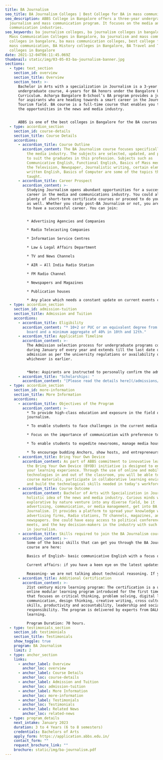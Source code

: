 ```yaml
---
title: BA Journalism
seo_title: BA Journalism Colleges | Best College for BA in mass communication
seo_description: ABBS College in Bangalore offers a three-year undergraduate
  journalism and mass communication program. It focuses on the media and mass
  communication industries.
seo_keywords: ba journalism colleges, ba journalism colleges in bangalore, BA
  Mass Communication Colleges in Bangalore, ba journalism and mass communication
  colleges in bangalore, ba mass communication colleges, best college for ba in
  mass communication, BA History colleges in Bangalore, BA Travel and Tourism
  colleges in Bangalore
date: 2021-12-04T06:11:45.069Z
thumbnail: static/img/03-05-03-ba-journalism-banner.jpg
sections:
  - type: text_section
    section_id: overview
    section_title: Overview
    section_text: >-
      Bachelor in Arts with a specialization in Journalism is a 3-year
      undergraduate course, 4-years for BA honors under the Bangalore University
      Curriculum. Acharya Bangalore B-School’s BA program provides a jumpstart
      for aspirants who are heading towards a smart career in the Journalism and
      Tourism field. BA course is a full-time course that enables you to explore
      the opportunities in the news and media industry.


      ABBS is one of the best colleges in Bangalore for the BA courses and has highly qualified faculty members, eminent guest lecturers, professors, successful entrepreneurs who are well-versed in the field of media and journalism. Our BA program focuses on enabling students for news and media-oriented careers and a global perspective.
  - type: accordion_section
    section_id: course-details
    section_title: Course Details
    accordions:
      - accordion_title: Course Outline
        accordion_content: The BA Journalism course focuses specifically on the news and
          the media industry. The subjects are selected, updated, and presented
          to suit the graduates in this profession. Subjects such as
          Communicative English, Functional English, Basics of Mass media like
          the Television, Newspaper, Journalistic writing, certain elements of
          written English, Basics of Computer are some of the topics that are
          taught.
      - accordion_title: Career Prospect
        accordion_content: >-
          Studying Journalism opens abundant opportunities for a successful
          career in the media and communications industry. You could also do
          plenty of short-term certificate courses or proceed to do your masters
          as well. Whether you study post-BA Journalism or not, you are assured
          to have a successful career. You can join:


          * Advertising Agencies and Companies

          * Radio Telecasting Companies

          * Information Service Centres

          * Law & Legal Affairs Department

          * TV and News Channels

          * AIR – All India Radio Station

          * FM Radio Channel

          * Newspapers and Magazines

          * Publication houses

          * Any place which needs a constant update on current events can be an opportunity to grow your career. One can bring out the passion to get the real truth in a given event or situation and scale-up in their career.
  - type: accordion_section
    section_id: admission-tuition
    section_title: Admission and Tuition
    accordions:
      - accordion_title: Eligibility
        accordion_content: "* 10+2 or PUC or an equivalent degree from a recognized
          board and a minimum aggregate of 40% in 10th and 12th."
      - accordion_title: Application Timeline
        accordion_content: >-
          The Admission selection process for undergraduate programs commences
          during January of every year and extends till the last date of
          admission as per the university regulations or availability of seats,
          whichever is earlier.


          *Note: Aspirants are instructed to personally confirm the admission dates and timelines from the admissions office.*
      - accordion_title: "Scholarships: "
        accordion_content: "[Please read the details here](/admissions/fees-scholarships)"
  - type: accordion_section
    section_id: more-information
    section_title: More Information
    accordions:
      - accordion_title: Objectives of the Program
        accordion_content: >-
          * To provide high-class education and exposure in the field of
          journalism.

          * To enable students to face challenges in the current media and communication platform.

          * Focus on the importance of communication with preference to mass media.

          * To enable students to expedite newsrooms, manage media houses with a solution-driven attitude

          * To encourage budding Anchors, show hosts, and entrepreneurs in the field of journalism.
      - accordion_title: Bring Your Own Device
        accordion_content: As part of ABBS commitment to innovative learning strategies,
          the Bring Your Own Device (BYOD) initiative is designed to enhance
          your learning experience. Through the use of online and mobile
          technologies in and out of the classroom, you will be able to access
          course materials, participate in collaborative learning environments
          and build the technological skills needed in today's workforce.
      - accordion_title: Course Outcome
        accordion_content: Bachelor of Arts with Specialization in Journalism provides a
          holistic idea of the news and media industry. Curious minds who are
          explorative by nature venture into any diverse field, be it
          advertising, communication, or media management, get into BA
          Journalism. It provides a platform to spread your knowledge wings
          advertising firms, Radio stations, TV channels, magazines, and
          newspapers. One could have easy access to political conferences,
          meets, and the key decision-makers in the industry with such a career
          in journalism.
      - accordion_title: Skills required to join the BA Journalism course
        accordion_content: >-
          Some of the basic skills that can get you through the BA Journalism
          course are here:

          Basics of English- basic communicative English with a focus on grammar and comprehension is very important. 

          Current affairs: if you have a keen eye on the latest updates in the news and media and a thirst for updating your general knowledge on these matters, it could be a qualifier. 

          Reasoning- we are not talking about technical reasoning. If you can have basic reasoning on human behaviour that is good enough to start the BA journalism course.
      - accordion_title: Additional Certification
        accordion_content: >-
          21st century micro learning program: The certification is a unique
          online modular learning program introduced for the first time in India
          that focuses on critical thinking, problem solving, digital literacy,
          communication, design thinking, creative writing, cross cultural
          skills, productivity and accountability, leadership and social
          responsibility. The program is delivered by experts from DALHAM
          learning. 

          Program Duration: 70 hours.
  - type: testimonials_section
    section_id: testimonials
    section_title: Testimonials
    show_toggle: true
    program: BA Journalism
    limit: 2
  - type: anchor_section
    links:
      - anchor_label: Overview
        anchor_loc: overview
      - anchor_label: Course Details
        anchor_loc: course-details
      - anchor_label: Admission and Tuition
        anchor_loc: admission-tuition
      - anchor_label: More Information
        anchor_loc: more-information
      - anchor_label: Testimonials
        anchor_loc: Testimonials
      - anchor_label: Related News
        anchor_loc: related-news
  - type: program_details
    next_intake: January 2023
    duration: 3 to 4 Years (6 to 8 semesters)
    credentials: Bachelors of Arts
    apply_form: https://application.abbs.edu.in/
    contact_form: ""
    request_brochure_link: ""
    brochure: static/img/ba-journalism.pdf
---
```

